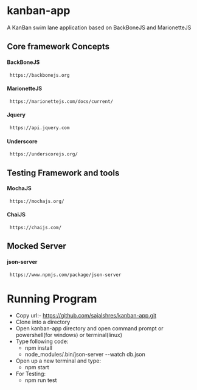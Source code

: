 # kanban-app
A KanBan swim lane application based on BackBoneJS and MarionetteJS


## Core framework Concepts

#### BackBoneJS
     https://backbonejs.org

#### MarionetteJS
     https://marionettejs.com/docs/current/

#### Jquery
     https://api.jquery.com

#### Underscore
     https://underscorejs.org/


## Testing Framework and tools

#### MochaJS
     https://mochajs.org/

#### ChaiJS
     https://chaijs.com/


## Mocked Server

#### json-server
     https://www.npmjs.com/package/json-server


# Running Program

- Copy url:- https://github.com/sajalshres/kanban-app.git
- Clone into a directory
- Open kanban-app directory and open command prompt or powershell(for windows) or terminal(linux)
- Type following code:
  * npm install
  * node_modules/.bin/json-server --watch db.json
- Open up a new terminal and type:
  * npm start
- For Testing:
  * npm run test 
